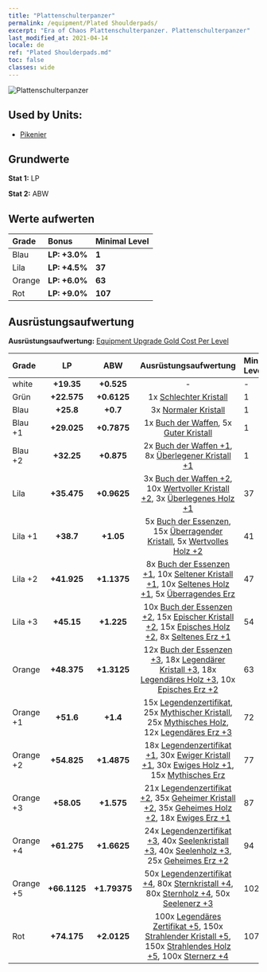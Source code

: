 ```yaml
---
title: "Plattenschulterpanzer"
permalink: /equipment/Plated Shoulderpads/
excerpt: "Era of Chaos Plattenschulterpanzer. Plattenschulterpanzer"
last_modified_at: 2021-04-14
locale: de
ref: "Plated Shoulderpads.md"
toc: false
classes: wide
---
```


  ![Plattenschulterpanzer](/images/e/e_1014.png)

## Used by Units:

* [Pikenier](/de/units/Pikeman/) 


## Grundwerte
 **Stat 1:** LP

 **Stat 2:** ABW

## Werte aufwerten

  |     Grade    |   Bonus | Minimal Level | 
  |:-------------|:--------|:--------------| 
  | Blau | **LP: +3.0%** | **1** | 
  | Lila | **LP: +4.5%** | **37** | 
  | Orange | **LP: +6.0%** | **63** | 
  | Rot | **LP: +9.0%** | **107** | 


## Ausrüstungsaufwertung
 **Ausrüstungsaufwertung:** [Equipment Upgrade Gold Cost Per Level](/equipment/EquipmentUpgradeCostPerLevel/) 

  |          Grade      | LP | ABW | Ausrüstungsaufwertung | Minimal Level |
  |:--------------------|:---------:|:---------:|:----------------:|:--------------|
  | white | **+19.35** | **+0.525** | - | - |
  | Grün | **+22.575** | **+0.6125** | 1x [Schlechter Kristall](/de/Items/mat_5/) | 1 |
  | Blau | **+25.8** | **+0.7** | 3x [Normaler Kristall](/de/Items/mat_11/) | 1 |
  | Blau +1 | **+29.025** | **+0.7875** | 1x [Buch der Waffen](/de/Items/mat_18/), 5x [Guter Kristall](/de/Items/mat_17/) | 1 |
  | Blau +2 | **+32.25** | **+0.875** | 2x [Buch der Waffen +1](/de/Items/mat_25/), 8x [Überlegener Kristall +1](/de/Items/mat_24/) | 1 |
  | Lila | **+35.475** | **+0.9625** | 3x [Buch der Waffen +2](/de/Items/mat_32/), 10x [Wertvoller Kristall +2](/de/Items/mat_31/), 3x [Überlegenes Holz +1](/de/Items/mat_20/) | 37 |
  | Lila +1 | **+38.7** | **+1.05** | 5x [Buch der Essenzen](/de/Items/mat_39/), 15x [Überragender Kristall](/de/Items/mat_38/), 5x [Wertvolles Holz +2](/de/Items/mat_27/) | 41 |
  | Lila +2 | **+41.925** | **+1.1375** | 8x [Buch der Essenzen +1](/de/Items/mat_46/), 10x [Seltener Kristall +1](/de/Items/mat_45/), 10x [Seltenes Holz +1](/de/Items/mat_41/), 5x [Überragendes Erz](/de/Items/mat_33/) | 47 |
  | Lila +3 | **+45.15** | **+1.225** | 10x [Buch der Essenzen +2](/de/Items/mat_53/), 15x [Epischer Kristall +2](/de/Items/mat_52/), 15x [Episches Holz +2](/de/Items/mat_48/), 8x [Seltenes Erz +1](/de/Items/mat_40/) | 54 |
  | Orange | **+48.375** | **+1.3125** | 12x [Buch der Essenzen +3](/de/Items/mat_60/), 18x [Legendärer Kristall +3](/de/Items/mat_59/), 18x [Legendäres Holz +3](/de/Items/mat_55/), 10x [Episches Erz +2](/de/Items/mat_47/) | 63 |
  | Orange +1 | **+51.6** | **+1.4** | 15x [Legendenzertifikat](/de/Items/mat_67/), 25x [Mythischer Kristall](/de/Items/mat_66/), 25x [Mythisches Holz](/de/Items/mat_62/), 12x [Legendäres Erz +3](/de/Items/mat_54/) | 72 |
  | Orange +2 | **+54.825** | **+1.4875** | 18x [Legendenzertifikat +1](/de/Items/mat_74/), 30x [Ewiger Kristall +1](/de/Items/mat_73/), 30x [Ewiges Holz +1](/de/Items/mat_69/), 15x [Mythisches Erz](/de/Items/mat_61/) | 77 |
  | Orange +3 | **+58.05** | **+1.575** | 21x [Legendenzertifikat +2](/de/Items/mat_81/), 35x [Geheimer Kristall +2](/de/Items/mat_80/), 35x [Geheimes Holz +2](/de/Items/mat_76/), 18x [Ewiges Erz +1](/de/Items/mat_68/) | 87 |
  | Orange +4 | **+61.275** | **+1.6625** | 24x [Legendenzertifikat +3](/de/Items/mat_88/), 40x [Seelenkristall +3](/de/Items/mat_87/), 40x [Seelenholz +3](/de/Items/mat_83/), 25x [Geheimes Erz +2](/de/Items/mat_75/) | 94 |
  | Orange +5 | **+66.1125** | **+1.79375** | 50x [Legendenzertifikat +4](/de/Items/mat_95/), 80x [Sternkristall +4](/de/Items/mat_94/), 80x [Sternholz +4](/de/Items/mat_90/), 50x [Seelenerz +3](/de/Items/mat_82/) | 102 |
  | Rot | **+74.175** | **+2.0125** | 100x [Legendäres Zertifikat +5](/de/Items/mat_102/), 150x [Strahlender Kristall +5](/de/Items/mat_101/), 150x [Strahlendes Holz +5](/de/Items/mat_97/), 100x [Sternerz +4](/de/Items/mat_89/) | 107 |

